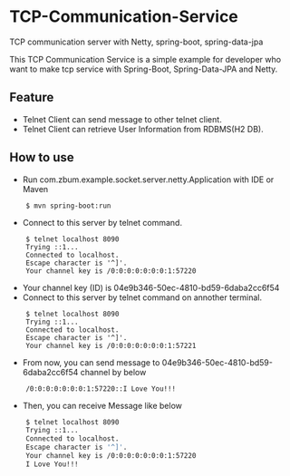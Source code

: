 # TCP-Communication-Service
TCP communication server with Netty, spring-boot, spring-data-jpa

This TCP Communication Service is a simple example for developer who want to make tcp service with Spring-Boot, Spring-Data-JPA and Netty.


## Feature
* Telnet Client can send message to other telnet client.
* Telnet Client can retrieve User Information from RDBMS(H2 DB).

## How to use
* Run com.zbum.example.socket.server.netty.Application with IDE or Maven
```
    $ mvn spring-boot:run
```
* Connect to this server by telnet command.
```
    $ telnet localhost 8090
    Trying ::1...
    Connected to localhost.
    Escape character is '^]'.
    Your channel key is /0:0:0:0:0:0:0:1:57220
```
* Your channel key (ID) is 04e9b346-50ec-4810-bd59-6daba2cc6f54
* Connect to this server by telnet command on annother terminal.
```
    $ telnet localhost 8090
    Trying ::1...
    Connected to localhost.
    Escape character is '^]'.
    Your channel key is /0:0:0:0:0:0:0:1:57221
```
* From now, you can send message to 04e9b346-50ec-4810-bd59-6daba2cc6f54 channel by below
```
    /0:0:0:0:0:0:0:1:57220::I Love You!!!
```
* Then, you can receive Message like below
```bash
    $ telnet localhost 8090
    Trying ::1...
    Connected to localhost.
    Escape character is '^]'.
    Your channel key is /0:0:0:0:0:0:0:1:57220
    I Love You!!!
```


